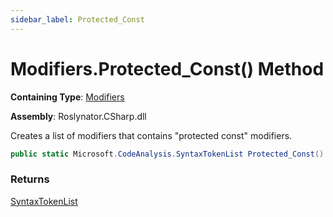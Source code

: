 ```yaml
---
sidebar_label: Protected_Const
---
```


# Modifiers\.Protected\_Const\(\) Method

**Containing Type**: [Modifiers](../index.md)

**Assembly**: Roslynator\.CSharp\.dll

  
Creates a list of modifiers that contains "protected const" modifiers\.

```csharp
public static Microsoft.CodeAnalysis.SyntaxTokenList Protected_Const()
```

### Returns

[SyntaxTokenList](https://docs.microsoft.com/en-us/dotnet/api/microsoft.codeanalysis.syntaxtokenlist)

